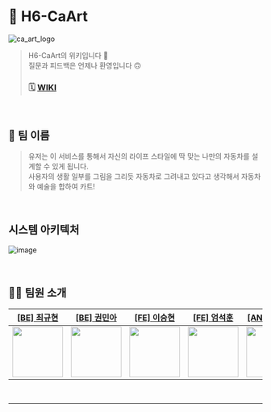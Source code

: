 # 🎨 H6-CaArt
![ca_art_logo](https://github.com/softeerbootcamp-2nd/H6-CaArt/assets/62997391/d329c2a1-106a-45b4-9d8e-6c7bd5d5f4aa)
> H6-CaArt의 위키입니다 🙂  
> 질문과 피드백은 언제나 환영입니다 🙃
> ### 🗓 [WIKI](https://github.com/softeerbootcamp-2nd/H6-CaArt/wiki)

<br>

## 👬 팀 이름
> 유저는 이 서비스를 통해서 자신의 라이프 스타일에 딱 맞는 나만의 자동차를 설계할 수 있게 됩니다.  
> 사용자의 생활 일부를 그림을 그리듯 자동차로 그려내고 있다고 생각해서 자동차와 예술을 합하여 카트!  

<br>

## 시스템 아키텍처
![image](https://github.com/softeerbootcamp-2nd/H6-CaArt/assets/62997391/aee7c8b6-ffe6-4e7b-a2c8-00dfa6d14189)

<br>


## 🧑‍💻 팀원 소개
| [[BE] 최규현](https://github.com/rbgus2002)                | [[BE] 권민아](https://github.com/mingulmangul)                                                | [[FE] 이승현](https://github.com/sseungki98)                         | [[FE] 엄석훈](https://github.com/tommya98)                         | [[AND] 박세영](https://github.com/sey2)                                       | [[AND] 김유빈](https://github.com/gogumaC)                         |
|---------------------------------------------------------|-------------------------------------------------------------|-----------------------------------------------------------|---------------------------------------------------------|-----------------------------------------------------|--------------------------------------------------------|
| <img src="https://github.com/rbgus2002.png" width="100"> | <img src="https://github.com/mingulmangul.png" width="100"> | <img src="https://github.com/sseungki98.png" width="100"> | <img src="https://github.com/tommya98.png" width="100"> | <img src="https://github.com/sey2.png" width="100"> | <img src="https://github.com/gogumaC.png" width="100"> 

<br>

---
